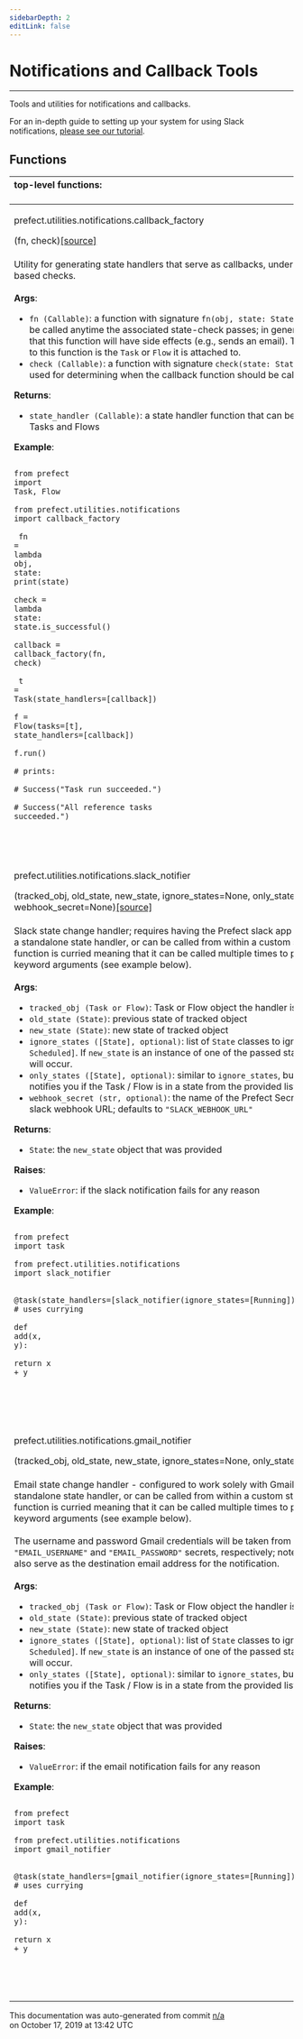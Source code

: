 ```yaml
---
sidebarDepth: 2
editLink: false
---
```

# Notifications and Callback Tools
---
Tools and utilities for notifications and callbacks.

For an in-depth guide to setting up your system for using Slack notifications, [please see our tutorial](/core/tutorials/slack-notifications.html).

## Functions
|top-level functions: &nbsp;&nbsp;&nbsp;&nbsp;&nbsp;&nbsp;&nbsp;&nbsp;&nbsp;&nbsp;&nbsp;&nbsp;&nbsp;&nbsp;&nbsp;&nbsp;&nbsp;&nbsp;&nbsp;&nbsp;&nbsp;&nbsp;&nbsp;&nbsp;&nbsp;&nbsp;&nbsp;&nbsp;&nbsp;&nbsp;&nbsp;&nbsp;&nbsp;&nbsp;&nbsp;&nbsp;&nbsp;&nbsp;&nbsp;&nbsp;&nbsp;&nbsp;&nbsp;&nbsp;&nbsp;&nbsp;&nbsp;&nbsp;&nbsp;&nbsp;&nbsp;&nbsp;&nbsp;&nbsp;&nbsp;&nbsp;&nbsp;&nbsp;&nbsp;&nbsp;&nbsp;&nbsp;&nbsp;&nbsp;&nbsp;&nbsp;&nbsp;&nbsp;&nbsp;&nbsp;&nbsp;&nbsp;&nbsp;&nbsp;&nbsp;&nbsp;&nbsp;&nbsp;&nbsp;&nbsp;&nbsp;&nbsp;&nbsp;&nbsp;&nbsp;&nbsp;&nbsp;&nbsp;&nbsp;&nbsp;&nbsp;&nbsp;&nbsp;&nbsp;&nbsp;&nbsp;&nbsp;&nbsp;&nbsp;&nbsp;&nbsp;&nbsp;&nbsp;&nbsp;&nbsp;&nbsp;&nbsp;&nbsp;&nbsp;&nbsp;&nbsp;&nbsp;&nbsp;&nbsp;&nbsp;&nbsp;&nbsp;&nbsp;&nbsp;&nbsp;&nbsp;&nbsp;&nbsp;&nbsp;&nbsp;&nbsp;&nbsp;&nbsp;&nbsp;&nbsp;&nbsp;&nbsp;&nbsp;&nbsp;&nbsp;&nbsp;&nbsp;&nbsp;&nbsp;&nbsp;&nbsp;&nbsp;&nbsp;&nbsp;&nbsp;&nbsp;&nbsp;&nbsp;&nbsp;&nbsp;|
|:----|
 | <div class='method-sig' id='prefect-utilities-notifications-callback-factory'><p class="prefect-class">prefect.utilities.notifications.callback_factory</p>(fn, check)<span class="source"><a href="https://github.com/PrefectHQ/prefect/blob/master/src/prefect/utilities/notifications.py#L26">[source]</a></span></div>
<p class="methods">Utility for generating state handlers that serve as callbacks, under arbitrary state-based checks.<br><br>**Args**:     <ul class="args"><li class="args">`fn (Callable)`: a function with signature `fn(obj, state: State) -> None`         that will be called anytime the associated state-check passes; in general,         it is expected that this function will have side effects (e.g., sends an email).  The first         argument to this function is the `Task` or `Flow` it is attached to.     </li><li class="args">`check (Callable)`: a function with signature `check(state: State) -> bool`         that is used for determining when the callback function should be called</li></ul>**Returns**:     <ul class="args"><li class="args">`state_handler (Callable)`: a state handler function that can be attached to both Tasks and Flows</li></ul>**Example**:     <br><pre class="language-python"><code class="language-python">    <span class="token keyword">from</span> prefect <span class="token keyword">import</span> Task<span class="token punctuation">,</span> Flow<br>    <span class="token keyword">from</span> prefect.utilities.notifications <span class="token keyword">import</span> callback_factory<br><br>    fn <span class="token operator">=</span> <span class="token keyword">lambda</span> obj<span class="token punctuation">,</span> state<span class="token punctuation">:</span> <span class="token builtin">print</span><span class="token punctuation">(</span>state<span class="token punctuation">)</span><br>    check <span class="token operator">=</span> <span class="token keyword">lambda</span> state<span class="token punctuation">:</span> state<span class="token operator">.</span>is_successful<span class="token punctuation">(</span><span class="token punctuation">)</span><br>    callback <span class="token operator">=</span> callback_factory<span class="token punctuation">(</span>fn<span class="token punctuation">,</span> check<span class="token punctuation">)</span><br><br>    t <span class="token operator">=</span> Task<span class="token punctuation">(</span>state_handlers<span class="token operator">=</span><span class="token punctuation">[</span>callback<span class="token punctuation">]</span><span class="token punctuation">)</span><br>    f <span class="token operator">=</span> Flow<span class="token punctuation">(</span>tasks<span class="token operator">=</span><span class="token punctuation">[</span>t<span class="token punctuation">]</span><span class="token punctuation">,</span> state_handlers<span class="token operator">=</span><span class="token punctuation">[</span>callback<span class="token punctuation">]</span><span class="token punctuation">)</span><br>    f<span class="token operator">.</span>run<span class="token punctuation">(</span><span class="token punctuation">)</span><br>    <span class="token comment"># prints:</span><br>    <span class="token comment"># Success("Task run succeeded.")</span><br>    <span class="token comment"># Success("All reference tasks succeeded.")</span><br>    <br></code></pre><br></p>|
 | <div class='method-sig' id='prefect-utilities-notifications-slack-notifier'><p class="prefect-class">prefect.utilities.notifications.slack_notifier</p>(tracked_obj, old_state, new_state, ignore_states=None, only_states=None, webhook_secret=None)<span class="source"><a href="https://github.com/PrefectHQ/prefect/blob/master/src/prefect/utilities/notifications.py#L223">[source]</a></span></div>
<p class="methods">Slack state change handler; requires having the Prefect slack app installed. Works as a standalone state handler, or can be called from within a custom state handler.  This function is curried meaning that it can be called multiple times to partially bind any keyword arguments (see example below).<br><br>**Args**:     <ul class="args"><li class="args">`tracked_obj (Task or Flow)`: Task or Flow object the handler is         registered with     </li><li class="args">`old_state (State)`: previous state of tracked object     </li><li class="args">`new_state (State)`: new state of tracked object     </li><li class="args">`ignore_states ([State], optional)`: list of `State` classes to ignore,         e.g., `[Running, Scheduled]`. If `new_state` is an instance of one of the passed states, no notification will occur.     </li><li class="args">`only_states ([State], optional)`: similar to `ignore_states`, but         instead _only_ notifies you if the Task / Flow is in a state from the provided list of `State` classes     </li><li class="args">`webhook_secret (str, optional)`: the name of the Prefect Secret that stores your slack webhook URL;         defaults to `"SLACK_WEBHOOK_URL"`</li></ul>**Returns**:     <ul class="args"><li class="args">`State`: the `new_state` object that was provided</li></ul>**Raises**:     <ul class="args"><li class="args">`ValueError`: if the slack notification fails for any reason</li></ul>**Example**:     <br><pre class="language-python"><code class="language-python">    <span class="token keyword">from</span> prefect <span class="token keyword">import</span> task<br>    <span class="token keyword">from</span> prefect.utilities.notifications <span class="token keyword">import</span> slack_notifier<br><br>    <span class="token decorator">@task</span><span class="token punctuation">(</span>state_handlers<span class="token operator">=</span><span class="token punctuation">[</span>slack_notifier<span class="token punctuation">(</span>ignore_states<span class="token operator">=</span><span class="token punctuation">[</span>Running<span class="token punctuation">]</span><span class="token punctuation">)</span><span class="token punctuation">]</span><span class="token punctuation">)</span> <span class="token comment"># uses currying</span><br>    <span class="token keyword">def</span> <span class="token function">add</span><span class="token punctuation">(</span>x<span class="token punctuation">,</span> y<span class="token punctuation">)</span><span class="token punctuation">:</span><br>        <span class="token keyword">return</span> x <span class="token operator">+</span> y<br>    <br></code></pre><br></p>|
 | <div class='method-sig' id='prefect-utilities-notifications-gmail-notifier'><p class="prefect-class">prefect.utilities.notifications.gmail_notifier</p>(tracked_obj, old_state, new_state, ignore_states=None, only_states=None)<span class="source"><a href="https://github.com/PrefectHQ/prefect/blob/master/src/prefect/utilities/notifications.py#L155">[source]</a></span></div>
<p class="methods">Email state change handler - configured to work solely with Gmail; works as a standalone state handler, or can be called from within a custom state handler.  This function is curried meaning that it can be called multiple times to partially bind any keyword arguments (see example below).<br><br>The username and password Gmail credentials will be taken from your `"EMAIL_USERNAME"` and `"EMAIL_PASSWORD"` secrets, respectively; note the username will also serve as the destination email address for the notification.<br><br>**Args**:     <ul class="args"><li class="args">`tracked_obj (Task or Flow)`: Task or Flow object the handler is         registered with     </li><li class="args">`old_state (State)`: previous state of tracked object     </li><li class="args">`new_state (State)`: new state of tracked object     </li><li class="args">`ignore_states ([State], optional)`: list of `State` classes to ignore,         e.g., `[Running, Scheduled]`. If `new_state` is an instance of one of the passed states, no notification will occur.     </li><li class="args">`only_states ([State], optional)`: similar to `ignore_states`, but         instead _only_ notifies you if the Task / Flow is in a state from the provided list of `State` classes</li></ul>**Returns**:     <ul class="args"><li class="args">`State`: the `new_state` object that was provided</li></ul>**Raises**:     <ul class="args"><li class="args">`ValueError`: if the email notification fails for any reason</li></ul>**Example**:     <br><pre class="language-python"><code class="language-python">    <span class="token keyword">from</span> prefect <span class="token keyword">import</span> task<br>    <span class="token keyword">from</span> prefect.utilities.notifications <span class="token keyword">import</span> gmail_notifier<br><br>    <span class="token decorator">@task</span><span class="token punctuation">(</span>state_handlers<span class="token operator">=</span><span class="token punctuation">[</span>gmail_notifier<span class="token punctuation">(</span>ignore_states<span class="token operator">=</span><span class="token punctuation">[</span>Running<span class="token punctuation">]</span><span class="token punctuation">)</span><span class="token punctuation">]</span><span class="token punctuation">)</span> <span class="token comment"># uses currying</span><br>    <span class="token keyword">def</span> <span class="token function">add</span><span class="token punctuation">(</span>x<span class="token punctuation">,</span> y<span class="token punctuation">)</span><span class="token punctuation">:</span><br>        <span class="token keyword">return</span> x <span class="token operator">+</span> y<br>    <br></code></pre><br></p>|

<p class="auto-gen">This documentation was auto-generated from commit <a href='https://github.com/PrefectHQ/prefect/commit/n/a'>n/a</a> </br>on October 17, 2019 at 13:42 UTC</p>